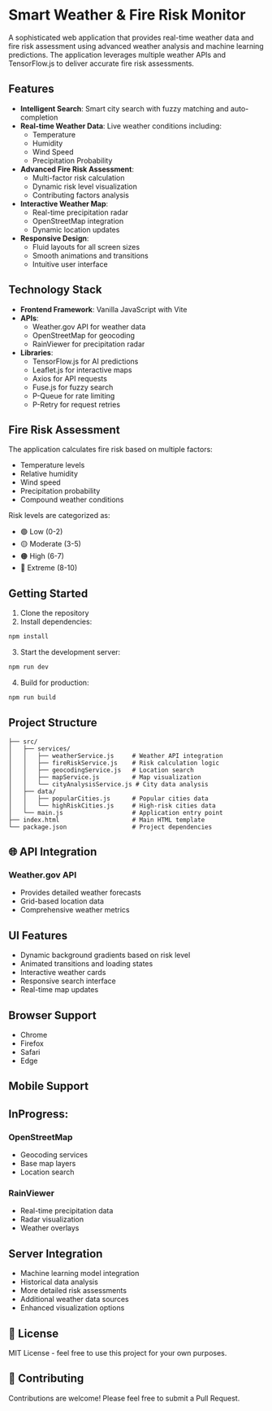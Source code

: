 # Smart Weather & Fire Risk Monitor 

A sophisticated web application that provides real-time weather data and fire risk assessment using advanced weather analysis and machine learning predictions. The application leverages multiple weather APIs and TensorFlow.js to deliver accurate fire risk assessments.

## Features

- **Intelligent Search**: Smart city search with fuzzy matching and auto-completion
- **Real-time Weather Data**: Live weather conditions including:
  - Temperature
  - Humidity
  - Wind Speed
  - Precipitation Probability
- **Advanced Fire Risk Assessment**: 
  - Multi-factor risk calculation
  - Dynamic risk level visualization
  - Contributing factors analysis
- **Interactive Weather Map**: 
  - Real-time precipitation radar
  - OpenStreetMap integration
  - Dynamic location updates
- **Responsive Design**: 
  - Fluid layouts for all screen sizes
  - Smooth animations and transitions
  - Intuitive user interface

## Technology Stack

- **Frontend Framework**: Vanilla JavaScript with Vite
- **APIs**:
  - Weather.gov API for weather data
  - OpenStreetMap for geocoding
  - RainViewer for precipitation radar
- **Libraries**:
  - TensorFlow.js for AI predictions
  - Leaflet.js for interactive maps
  - Axios for API requests
  - Fuse.js for fuzzy search
  - P-Queue for rate limiting
  - P-Retry for request retries

## Fire Risk Assessment

The application calculates fire risk based on multiple factors:

- Temperature levels
- Relative humidity
- Wind speed
- Precipitation probability
- Compound weather conditions

Risk levels are categorized as:
- 🟢 Low (0-2)
- 🟡 Moderate (3-5)
- 🟠 High (6-7)
- 🔴 Extreme (8-10)

## Getting Started

1. Clone the repository
2. Install dependencies:
```bash
npm install
```

3. Start the development server:
```bash
npm run dev
```

4. Build for production:
```bash
npm run build
```

## Project Structure

```
├── src/
│   ├── services/
│   │   ├── weatherService.js     # Weather API integration
│   │   ├── fireRiskService.js    # Risk calculation logic
│   │   ├── geocodingService.js   # Location search
│   │   ├── mapService.js         # Map visualization
│   │   └── cityAnalysisService.js # City data analysis
│   ├── data/
│   │   ├── popularCities.js      # Popular cities data
│   │   └── highRiskCities.js     # High-risk cities data
│   └── main.js                   # Application entry point
├── index.html                    # Main HTML template
└── package.json                  # Project dependencies
```

## 🌐 API Integration

### Weather.gov API
- Provides detailed weather forecasts
- Grid-based location data
- Comprehensive weather metrics

## UI Features

- Dynamic background gradients based on risk level
- Animated transitions and loading states
- Interactive weather cards
- Responsive search interface
- Real-time map updates


## Browser Support

- Chrome
- Firefox
- Safari
- Edge

## Mobile Support

## InProgress: 

### OpenStreetMap
- Geocoding services
- Base map layers
- Location search

### RainViewer
- Real-time precipitation data
- Radar visualization
- Weather overlays

## Server Integration

- Machine learning model integration
- Historical data analysis
- More detailed risk assessments
- Additional weather data sources
- Enhanced visualization options

## 📄 License

MIT License - feel free to use this project for your own purposes.

## 🤝 Contributing

Contributions are welcome! Please feel free to submit a Pull Request.
